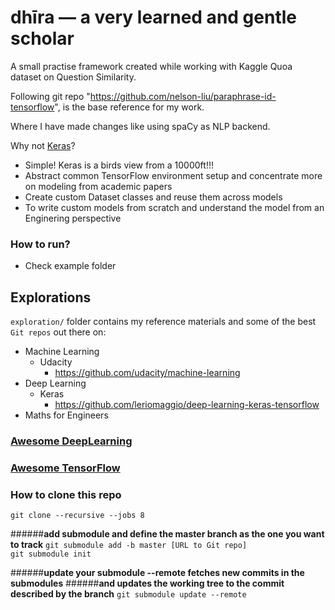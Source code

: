 # dhīra — a very learned and gentle scholar

A small practise framework created while working with Kaggle Quoa dataset on Question Similarity.

Following git repo "https://github.com/nelson-liu/paraphrase-id-tensorflow", is the base reference for my work.

Where I have made changes like using spaCy as NLP backend. 

Why not [Keras](https://github.com/fchollet/keras/)?
- Simple! Keras is a birds view from a 10000ft!!!
- Abstract common TensorFlow environment setup and concentrate more on modeling from academic papers
- Create custom Dataset classes and reuse them across models
- To write custom models from scratch and understand the model from an Enginering perspective


### How to run?
- Check example folder

## Explorations

`exploration/` folder contains my reference materials and some of the best `Git repos` out there on: 
- Machine Learning
    - Udacity
        - https://github.com/udacity/machine-learning
- Deep Learning
    - Keras
        - https://github.com/leriomaggio/deep-learning-keras-tensorflow
- Maths for Engineers  

### [Awesome DeepLearning](https://github.com/ChristosChristofidis/awesome-deep-learning)
### [Awesome TensorFlow](https://github.com/jtoy/awesome-tensorflow)


### How to clone this repo
`git clone --recursive --jobs 8`

######**add submodule and define the master branch as the one you want to track**
`git submodule add -b master [URL to Git repo]`     
`git submodule init` 

######**update your submodule --remote fetches new commits in the submodules**
######**and updates the working tree to the commit described by the branch**
`git submodule update --remote`